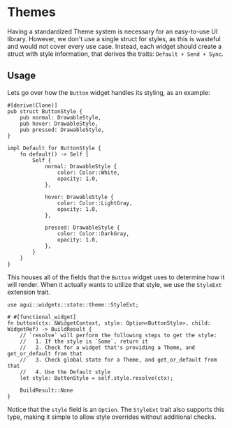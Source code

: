 # Themes

Having a standardized Theme system is necessary for an easy-to-use UI library. However, we don't use a single struct for styles, as this is wasteful and would not cover every use case. Instead, each widget should create a struct with style information, that derives the traits: `Default + Send + Sync`.

## Usage

Lets go over how the `Button` widget handles its styling, as an example:

```rust,noplaypen
#[derive(Clone)]
pub struct ButtonStyle {
    pub normal: DrawableStyle,
    pub hover: DrawableStyle,
    pub pressed: DrawableStyle,
}

impl Default for ButtonStyle {
    fn default() -> Self {
        Self {
            normal: DrawableStyle {
                color: Color::White,
                opacity: 1.0,
            },

            hover: DrawableStyle {
                color: Color::LightGray,
                opacity: 1.0,
            },

            pressed: DrawableStyle {
                color: Color::DarkGray,
                opacity: 1.0,
            },
        }
    }
}
```

This houses all of the fields that the `Button` widget uses to determine how it will render. When it actually wants to utilize that style, we use the `StyleExt` extension trait.

```rust,noplaypen
use agui::widgets::state::theme::StyleExt;

# #[functional_widget]
fn button(ctx: &WidgetContext, style: Option<ButtonStyle>, child: WidgetRef) -> BuildResult {
    // `resolve` will perform the following steps to get the style:
    //   1. If the style is `Some`, return it
    //   2. Check for a widget that's providing a Theme, and get_or_default from that
    //   3. Check global state for a Theme, and get_or_default from that
    //   4. Use the Default style
    let style: ButtonStyle = self.style.resolve(ctx);

    BuildResult::None
}
```

Notice that the `style` field is an `Option`. The `StyleExt` trait also supports this type, making it simple to allow style overrides without additional checks.